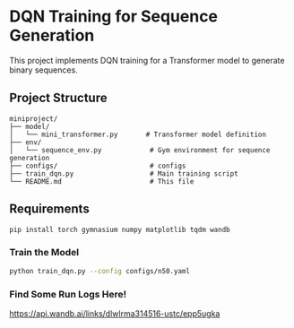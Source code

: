 # DQN Training for Sequence Generation

This project implements DQN training for a Transformer model to generate binary sequences.

## Project Structure

```
miniproject/
├── model/
│   └── mini_transformer.py       # Transformer model definition
├── env/
│   └── sequence_env.py            # Gym environment for sequence generation
├── configs/                       # configs
├── train_dqn.py                   # Main training script
└── README.md                      # This file
```

## Requirements

```bash
pip install torch gymnasium numpy matplotlib tqdm wandb
```




### Train the Model

```bash
python train_dqn.py --config configs/n50.yaml
```

### Find Some Run Logs Here!
https://api.wandb.ai/links/dlwlrma314516-ustc/epp5ugka